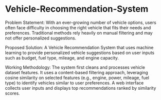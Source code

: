 # Vehicle-Recommendation-System

Problem Statement:
With an ever-growing number of vehicle options, users often face difficulty in choosing the right vehicle that fits their needs and preferences. Traditional methods rely heavily on manual filtering and may not offer personalized suggestions.

Proposed Solution:
A Vehicle Recommendation System that uses machine learning to provide personalized vehicle suggestions based on user inputs such as budget, fuel type, mileage, and engine capacity.

Working Methodology:
The system first cleans and processes vehicle dataset features. It uses a content-based filtering approach, leveraging cosine similarity on selected features (e.g., engine, power, mileage, fuel type) to identify vehicles similar to user preferences. A web interface collects user inputs and displays top recommendations ranked by similarity scores.
